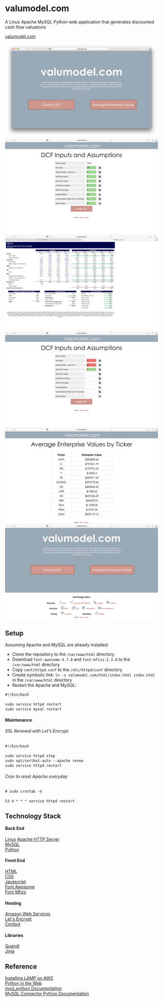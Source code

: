 # valumodel.com
A Linux Apache MySQL Python web application that generates discounted cash flow valuations

[valumodel.com](https://valumodel.com)

![valumodel1](https://raw.githubusercontent.com/willmarkley/willmarkley.com/master/img/valumodel1.png)  
![valumodel2](https://raw.githubusercontent.com/willmarkley/willmarkley.com/master/img/valumodel2.png)  
![valumodel3](https://raw.githubusercontent.com/willmarkley/willmarkley.com/master/img/valumodel3.png)  
![valumodel4](https://raw.githubusercontent.com/willmarkley/willmarkley.com/master/img/valumodel4.png)  
![valumodel5](https://raw.githubusercontent.com/willmarkley/willmarkley.com/master/img/valumodel5.png)  
![valumodel6](https://raw.githubusercontent.com/willmarkley/willmarkley.com/master/img/valumodel6.png)  


## Setup

Assuming Apache and MySQL are already installed:

* Clone the repository to the `/var/www/html` directory
* Download `font-awesome-4.7.0` and `font-mfizz-2.3.0` to the `/var/www/html` directory
* Copy `conf/httpd.conf` to the `/etc/httpd/conf` directory
* Create symbolic link: `ln -s valumodel.com/html/index.html index.html` in the `/var/www/html` directory
* Restart the Apache and MySQL:
```
#!/bin/bash

sudo service httpd restart
sudo service mysql restart

```

#### Maintenance

###### SSL Renewal with Let's Encrypt

```
#!/bin/bash

sudo service httpd stop
sudo opt/certbot-auto --apache renew
sudo service httpd restart
```

###### Cron to reset Apache everyday

```
# sudo crontab -e

53 4 * * * service httpd restart
```


## Technology Stack

#### Back End

[Linux](https://en.wikipedia.org/wiki/LAMP_(software_bundle))  
[Apache HTTP Server](https://httpd.apache.org)  
[MySQL](https://www.mysql.com)  
[Python](https://www.python.org)  

#### Front End

[HTML](http://www.w3.org/html/)  
[CSS](http://www.w3.org/Style/CSS/)  
[Javascript](https://developer.mozilla.org/en-US/docs/Web/JavaScript)  
[Font Awesome](http://fontawesome.io)  
[Font Mfizz](http://fizzed.com/oss/font-mfizz)

#### Hosting

[Amazon Web Services](https://aws.amazon.com)  
[Let's Encrypt](https://letsencrypt.org/)  
[Certbot](https://certbot.eff.org)

#### Libraries

[Quandl](https://www.quandl.com)  
[Jinja](http://jinja.pocoo.org)  

## Reference

[Installing LAMP on AWS](http://docs.aws.amazon.com/AWSEC2/latest/UserGuide/install-LAMP.html)  
[Python in the Web](https://docs.python.org/3/howto/webservers.html)  
[mod_python Documentation](http://modpython.org/live/current/doc-html/contents.html)  
[MySQL Connector Python Documentation](http://dev.mysql.com/doc/connector-python/en/)  
  
